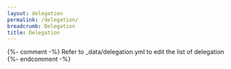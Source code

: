 ```yaml
---
layout: delegation
permalink: /delegation/
breadcrumb: Delegation
title: Delegation
---
```


{%- comment -%} Refer to _data/delegation.yml to edit the list of delegation {%- endcomment -%}
